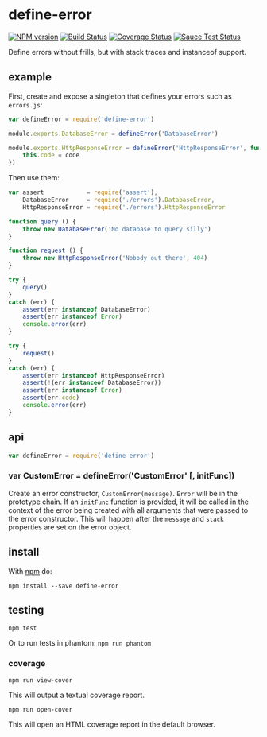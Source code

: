 # define-error

[![NPM version](https://badge.fury.io/js/define-error.png)](http://badge.fury.io/js/define-error)
[![Build Status](https://travis-ci.org/jasonpincin/define-error.svg?branch=master)](https://travis-ci.org/jasonpincin/define-error)
[![Coverage Status](https://coveralls.io/repos/jasonpincin/define-error/badge.png?branch=master)](https://coveralls.io/r/jasonpincin/define-error?branch=master)
[![Sauce Test Status](https://saucelabs.com/browser-matrix/jp-define-error.svg)](https://saucelabs.com/u/jp-define-error)

Define errors without frills, but with stack traces and instanceof support. 

## example

First, create and expose a singleton that defines your errors such as `errors.js`:

```javascript
var defineError = require('define-error')

module.exports.DatabaseError = defineError('DatabaseError')

module.exports.HttpResponseError = defineError('HttpResponseError', function (message, code) {
    this.code = code
})
```

Then use them:

```javascript
var assert            = require('assert'),
    DatabaseError     = require('./errors').DatabaseError,
    HttpResponseError = require('./errors').HttpResponseError

function query () {
    throw new DatabaseError('No database to query silly')
}

function request () {
    throw new HttpResponseError('Nobody out there', 404)
}

try {
    query()
}
catch (err) {
    assert(err instanceof DatabaseError)
    assert(err instanceof Error)
    console.error(err)
}

try {
    request()
}
catch (err) {
    assert(err instanceof HttpResponseError)
    assert(!(err instanceof DatabaseError))
    assert(err instanceof Error)
    assert(err.code)
    console.error(err)
}
```

## api

```javascript
var defineError = require('define-error')
```

### var CustomError = defineError('CustomError' [, initFunc])

Create an error constructor, `CustomError(message)`. `Error` will be in the prototype chain. If an `initFunc` function is provided, it will be called in the context of the error being created with all arguments that were passed to the error constructor. This will happen after the `message` and `stack` properties are set on the error object.

## install

With [npm](https://npmjs.org) do:

```
npm install --save define-error
```

## testing

`npm test`

Or to run tests in phantom: `npm run phantom`

### coverage

`npm run view-cover`

This will output a textual coverage report.

`npm run open-cover`

This will open an HTML coverage report in the default browser.
